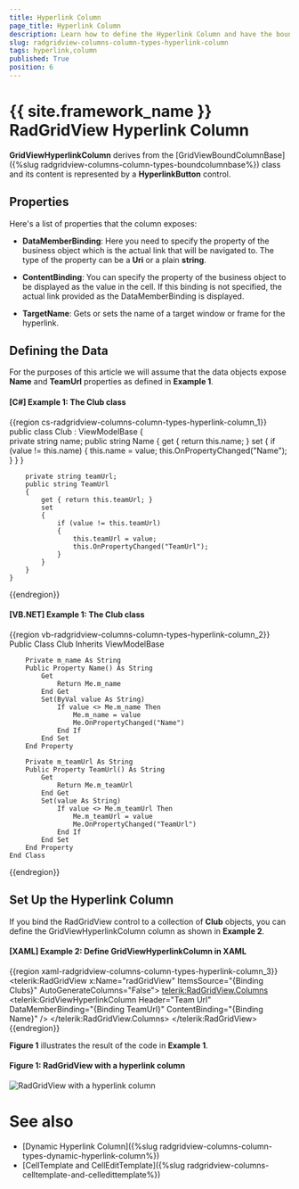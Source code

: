 ```yaml
---
title: Hyperlink Column
page_title: Hyperlink Column
description: Learn how to define the Hyperlink Column and have the bound value automatically displayed as a link when using RadGridView - Telerik's {{ site.framework_name }} DataGrid.
slug: radgridview-columns-column-types-hyperlink-column
tags: hyperlink,column
published: True
position: 6
---
```


# {{ site.framework_name }} RadGridView Hyperlink Column

__GridViewHyperlinkColumn__ derives from the [GridViewBoundColumnBase]({%slug radgridview-columns-column-types-boundcolumnbase%}) class and its content is represented by a __HyperlinkButton__ control.

## Properties

Here's a list of properties that the column exposes:

* __DataMemberBinding__: Here you need to specify the property of the business object which is the actual link that will be navigated to. The type of the property can be a **Uri** or a plain **string**.

* __ContentBinding__: You can specify the property of the business object to be displayed as the value in the cell. If this binding is not specified, the actual link provided as the DataMemberBinding is displayed.
            
* __TargetName__: Gets or sets the name of a target window or frame for the hyperlink.

## Defining the Data

For the purposes of this article we will assume that the data objects expose **Name** and **TeamUrl** properties as defined in **Example 1**.

#### __[C#] Example 1: The Club class__

{{region cs-radgridview-columns-column-types-hyperlink-column_1}}
	public class Club : ViewModelBase
	{   
	    private string name;
		public string Name
        {
            get { return this.name; }
            set
            {
                if (value != this.name)
                {
                    this.name = value;
                    this.OnPropertyChanged("Name");
                }
            }
        }

	    private string teamUrl;
	    public string TeamUrl
	    {
	        get { return this.teamUrl; }
	        set
	        {
	            if (value != this.teamUrl)
	            {
	                this.teamUrl = value;
	                this.OnPropertyChanged("TeamUrl");
	            }
	        }
	    }
	}
{{endregion}}


#### __[VB.NET] Example 1: The Club class__

{{region vb-radgridview-columns-column-types-hyperlink-column_2}}
	Public Class Club
	    Inherits ViewModelBase		
		
		Private m_name As String
		Public Property Name() As String
			Get
				Return Me.m_name
			End Get
			Set(ByVal value As String)
				If value <> Me.m_name Then
					Me.m_name = value
					Me.OnPropertyChanged("Name")
				End If
			End Set
		End Property

	    Private m_teamUrl As String
	    Public Property TeamUrl() As String
	        Get
	            Return Me.m_teamUrl
	        End Get
	        Set(value As String)
	            If value <> Me.m_teamUrl Then
	                Me.m_teamUrl = value
	                Me.OnPropertyChanged("TeamUrl")
	            End If
	        End Set
	    End Property
	End Class
{{endregion}}

## Set Up the Hyperlink Column

If you bind the RadGridView control to a collection of **Club** objects, you can define the GridViewHyperlinkColumn column as shown in **Example 2**.

#### __[XAML] Example 2: Define GridViewHyperlinkColumn in XAML__

{{region xaml-radgridview-columns-column-types-hyperlink-column_3}}
	<telerik:RadGridView x:Name="radGridView" ItemsSource="{Binding Clubs}" AutoGenerateColumns="False">
	    <telerik:RadGridView.Columns>
	        <telerik:GridViewHyperlinkColumn Header="Team Url" DataMemberBinding="{Binding TeamUrl}" ContentBinding="{Binding Name}" />
	    </telerik:RadGridView.Columns>
	</telerik:RadGridView>
{{endregion}}

**Figure 1** illustrates the result of the code in **Example 1**.

#### Figure 1: RadGridView with a hyperlink column

![RadGridView with a hyperlink column](images/RadGridView_ColumnTypes_HyperlinkColumn.png)

# See also

* [Dynamic Hyperlink Column]({%slug radgridview-columns-column-types-dynamic-hyperlink-column%})
* [CellTemplate and CellEditTemplate]({%slug radgridview-columns-celltemplate-and-celledittemplate%})